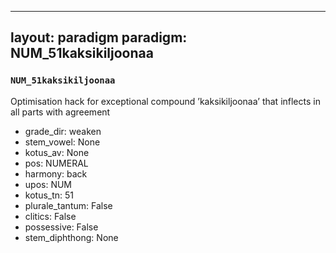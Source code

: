 
---
layout: paradigm
paradigm: NUM_51kaksikiljoonaa
---
### ` NUM_51kaksikiljoonaa `

Optimisation hack for exceptional compound ’kaksikiljoonaa’ that inflects in all parts with agreement
* grade_dir: weaken
* stem_vowel: None
* kotus_av: None
* pos: NUMERAL
* harmony: back
* upos: NUM
* kotus_tn: 51
* plurale_tantum: False
* clitics: False
* possessive: False
* stem_diphthong: None
